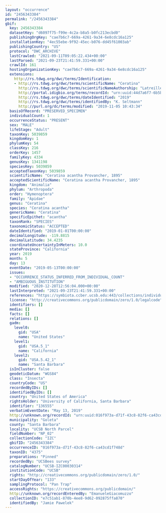 ```yaml
---
layout: "occurrence"
id: "2456343384"
permalink: "/2456343384"
gbif:
  key: 2456343384
  datasetKey: "d6097f75-f99e-4c2a-b8a5-b0fc213ecbd0"
  publishingOrgKey: "cae7b6c7-669a-4261-9a34-6e8cdc16a125"
  installationKey: "4ec55ebe-9f92-45ec-b076-dd45f61003ab"
  publishingCountry: "US"
  protocol: "DWC_ARCHIVE"
  lastCrawled: "2021-09-11T09:05:22.434+00:00"
  lastParsed: "2021-09-23T21:41:59.331+00:00"
  crawlId: 161
  hostingOrganizationKey: "cae7b6c7-669a-4261-9a34-6e8cdc16a125"
  extensions:
    http://rs.tdwg.org/dwc/terms/Identification:
    - http://rs.tdwg.org/dwc/terms/scientificName: "Ceratina"
      http://rs.tdwg.org/dwc/terms/scientificNameAuthorship: "Latreille, 1802"
      http://portal.idigbio.org/terms/recordId: "urn:uuid:44d7a6f7-6b5b-4969-a459-f2caee38cc78"
      http://rs.tdwg.org/dwc/terms/dateIdentified: "2019"
      http://rs.tdwg.org/dwc/terms/identifiedBy: "K. Seltmann"
      http://purl.org/dc/terms/modified: "2019-11-05 10:43:34"
  basisOfRecord: "PRESERVED_SPECIMEN"
  individualCount: 1
  occurrenceStatus: "PRESENT"
  sex: "MALE"
  lifeStage: "Adult"
  taxonKey: 5039859
  kingdomKey: 1
  phylumKey: 54
  classKey: 216
  orderKey: 1457
  familyKey: 4334
  genusKey: 1341198
  speciesKey: 5039859
  acceptedTaxonKey: 5039859
  scientificName: "Ceratina acantha Provancher, 1895"
  acceptedScientificName: "Ceratina acantha Provancher, 1895"
  kingdom: "Animalia"
  phylum: "Arthropoda"
  order: "Hymenoptera"
  family: "Apidae"
  genus: "Ceratina"
  species: "Ceratina acantha"
  genericName: "Ceratina"
  specificEpithet: "acantha"
  taxonRank: "SPECIES"
  taxonomicStatus: "ACCEPTED"
  dateIdentified: "2019-01-01T00:00:00"
  decimalLongitude: -119.8815
  decimalLatitude: 34.4235
  coordinateUncertaintyInMeters: 10.0
  stateProvince: "California"
  year: 2019
  month: 5
  day: 13
  eventDate: "2019-05-13T00:00:00"
  issues:
  - "OCCURRENCE_STATUS_INFERRED_FROM_INDIVIDUAL_COUNT"
  - "AMBIGUOUS_INSTITUTION"
  modified: "2020-12-28T12:56:04.000+00:00"
  lastInterpreted: "2021-09-23T21:41:59.331+00:00"
  references: "https://symbiota.ccber.ucsb.edu:443/collections/individual/index.php?occid=136555"
  license: "http://creativecommons.org/publicdomain/zero/1.0/legalcode"
  identifiers: []
  media: []
  facts: []
  relations: []
  gadm:
    level0:
      gid: "USA"
      name: "United States"
    level1:
      gid: "USA.5_1"
      name: "California"
    level2:
      gid: "USA.5.42_1"
      name: "Santa Barbara"
  isInCluster: false
  geodeticDatum: "WGS84"
  class: "Insecta"
  countryCode: "US"
  recordedByIDs: []
  identifiedByIDs: []
  country: "United States of America"
  rightsHolder: "University of California, Santa Barbara"
  identifier: "136555"
  verbatimEventDate: "May 13, 2019"
  http://unknown.org/recordId: "urn:uuid:016f973a-d71f-43c8-82f6-ca43cd1f748d"
  municipality: "Goleta"
  county: "Santa Barbara"
  locality: "UCSB North Parcel"
  fieldNumber: "NP_02"
  collectionCode: "IZC"
  gbifID: "2456343384"
  occurrenceID: "016f973a-d71f-43c8-82f6-ca43cd1f748d"
  taxonID: "4375"
  preparations: "Pinned"
  recordedBy: "UCSBees survey"
  catalogNumber: "UCSB-IZC00030314"
  institutionCode: "UCSB"
  rights: "http://creativecommons.org/publicdomain/zero/1.0/"
  startDayOfYear: "133"
  samplingProtocol: "Pan Trap"
  accessRights: "https://creativecommons.org/publicdomain/"
  http://unknown.org/recordEnteredBy: "EmanueleGiacomuzzo"
  collectionID: "e7c51ab1-870b-4ee8-9d62-092875ffa870"
  identifiedBy: "Jamie Pawelek"
---
```

